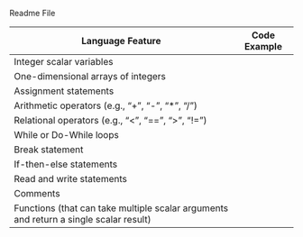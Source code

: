 Readme File

| Language Feature  | Code Example |
| ------------- | ------------- |
| Integer scalar variables |  |
| One-dimensional arrays of integers |  |
| Assignment statements |  |
| Arithmetic operators (e.g., “+”, “-”, “*”, “/”) | |
| Relational operators (e.g., “<”, “==”, “>”, “!=”) | |
| While or Do-While loops | |
| Break statement | |
| If-then-else statements	| |
| Read and write statements | |
| Comments |  |
| Functions (that can take multiple scalar arguments and return a single scalar result) |  |
